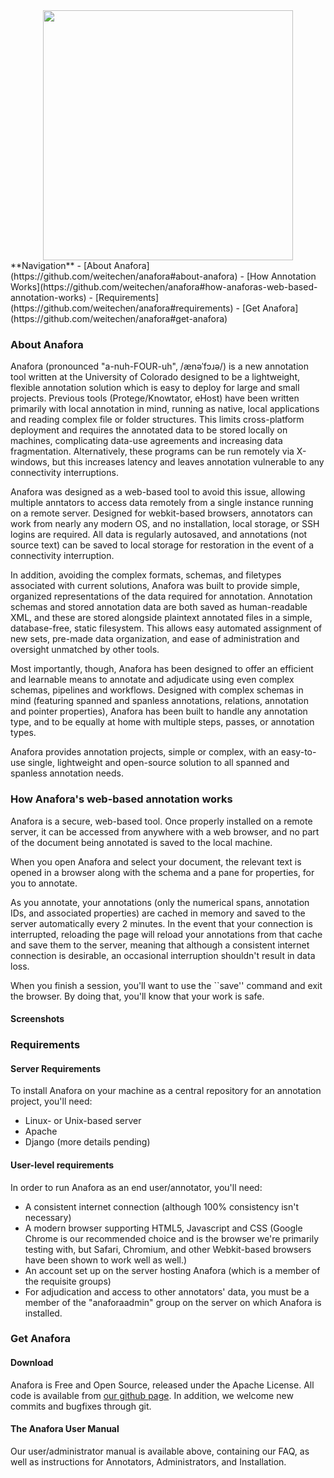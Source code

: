 <center><img src="http://vwl.me/images/anaforalogo.png" width=400px></center>
**Navigation** - [About Anafora](https://github.com/weitechen/anafora#about-anafora) - [How Annotation Works](https://github.com/weitechen/anafora#how-anaforas-web-based-annotation-works) - [Requirements](https://github.com/weitechen/anafora#requirements) - [Get Anafora](https://github.com/weitechen/anafora#get-anafora)

### About Anafora

Anafora (pronounced "a-nuh-FOUR-uh", /ænəˈfɔɹə/) is a new annotation tool written at the University of Colorado designed to be a lightweight, flexible annotation solution which is easy to deploy for large and small projects.  Previous tools (Protege/Knowtator, eHost) have been written primarily with local annotation in mind, running as native, local applications and reading complex file or folder structures.  This limits cross-platform deployment and requires the annotated data to be stored locally on machines, complicating data-use agreements and increasing data fragmentation.  Alternatively, these programs can be run remotely via X-windows, but this increases latency and leaves annotation vulnerable to any connectivity interruptions.

Anafora was designed as a web-based tool to avoid this issue, allowing multiple anntators to access data remotely from a single instance running on a remote server.  Designed for webkit-based browsers, annotators can work from nearly any modern OS, and no installation, local storage, or SSH logins are required.  All data is regularly autosaved, and annotations (not source text) can be saved to local storage for restoration in the event of a connectivity interruption.

In addition, avoiding the complex formats, schemas, and filetypes associated with current solutions, Anafora was built to provide simple, organized representations of the data required for annotation. Annotation schemas and stored annotation data are both saved as human-readable XML, and these are stored alongside plaintext annotated files in a simple, database-free, static filesystem.  This allows easy automated assignment of new sets, pre-made data organization, and ease of administration and oversight unmatched by other tools.

Most importantly, though, Anafora has been designed to offer an efficient and learnable means to annotate and adjudicate using even complex schemas, pipelines and workflows. Designed with complex schemas in mind (featuring spanned and spanless annotations, relations, annotation and pointer properties), Anafora has been built to handle any annotation type, and to be equally at home with multiple steps, passes, or annotation types.  

Anafora provides annotation projects, simple or complex, with an easy-to-use single, lightweight and open-source solution to all spanned and spanless annotation needs.

### How Anafora's web-based annotation works

Anafora is a secure, web-based tool.  Once properly installed on a remote server, it can be accessed from anywhere with a web browser, and no part of the document being annotated is saved to the local machine.  

When you open Anafora and select your document, the relevant text is opened in a browser along with the schema and a pane for properties, for you to annotate.

As you annotate, your annotations (only the numerical spans, annotation IDs, and associated properties) are cached in memory and saved to the server automatically every 2 minutes.  In the event that your connection is interrupted, reloading the page will reload your annotations from that cache and save them to the server, meaning that although a consistent internet connection is desirable, an occasional interruption shouldn't result in data loss.

When you finish a session, you'll want to use the ``save'' command and exit the browser.  By doing that, you'll know that your work is safe.

#### Screenshots



### Requirements 

#### Server Requirements

To install Anafora on your machine as a central repository for an annotation project, you'll need:

* Linux- or Unix-based server
* Apache
* Django
(more details pending)

#### User-level requirements

In order to run Anafora as an end user/annotator, you'll need:

* A consistent internet connection (although 100\% consistency isn't necessary)
* A modern browser supporting HTML5, Javascript and CSS (Google Chrome is our recommended choice and is the browser we're primarily testing with, but Safari, Chromium, and other Webkit-based browsers have been shown to work well as well.)
* An account set up on the server hosting Anafora (which is a member of the requisite groups)
*  For adjudication and access to other annotators' data, you must be a member of the "anaforaadmin" group on the server on which Anafora is installed.

### Get Anafora

#### Download

Anafora is Free and Open Source, released under the Apache License.  All code is available from [our github page](https://github.com/weitechen/anafora).  In addition, we welcome new commits and bugfixes through git.

#### The Anafora User Manual

Our user/administrator manual is available above, containing our FAQ, as well as instructions for Annotators, Administrators, and Installation.  